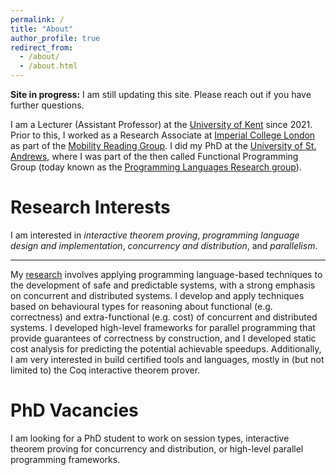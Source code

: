 ```yaml
---
permalink: /
title: "About"
author_profile: true
redirect_from: 
  - /about/
  - /about.html
---
```


**Site in progress:** I am still updating this site. Please reach out if 
you have further questions.

I am a Lecturer (Assistant Professor) at the 
[University of Kent](https://www.kent.ac.uk/computing/people/3664/castro-perez-david)
since 2021.  Prior to this, I worked as a Research Associate at 
[Imperial College London](https://www.imperial.ac.uk/) 
as part of the
[Mobility Reading Group](https://mrg.cs.ox.ac.uk/people/david-castro/).
I did my PhD at the
[University of St. Andrews](https://blogs.cs.st-andrews.ac.uk/csblog/2017/11/10/phd-viva-success-david-castro/),
where I was part of the then called Functional Programming Group (today known
as the 
[Programming Languages Research group](https://plrg.cs.st-andrews.ac.uk/)).

# Research Interests

I am interested in _interactive theorem proving_, _programming language design
and implementation_, _concurrency and distribution_, and _parallelism_. 

<hr>

My [research](/research) involves applying programming language-based
techniques to the development of safe and predictable systems, with a strong
emphasis on concurrent and distributed systems. I develop and apply techniques
based on behavioural types for reasoning about functional (e.g.  correctness)
and extra-functional (e.g. cost) of concurrent and distributed systems. I
developed high-level frameworks for parallel programming that provide
guarantees of correctness by construction, and I developed static cost analysis
for predicting the potential achievable speedups. Additionally, I am very
interested in build certified tools and languages, mostly in (but not limited
to) the Coq interactive theorem prover.

# PhD Vacancies

I am looking for a PhD student to work on session types, interactive theorem
proving for concurrency and distribution, or high-level parallel programming
frameworks.
